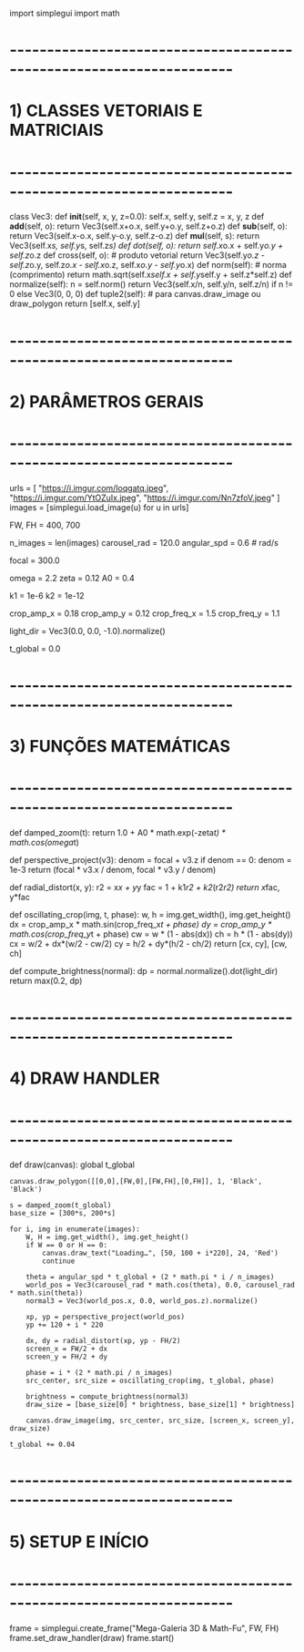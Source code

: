 import simplegui
import math

# --------------------------------------------------------------------
# 1) CLASSES VETORIAIS E MATRICIAIS
# --------------------------------------------------------------------
class Vec3:
    def __init__(self, x, y, z=0.0):
        self.x, self.y, self.z = x, y, z
    def __add__(self, o): return Vec3(self.x+o.x, self.y+o.y, self.z+o.z)
    def __sub__(self, o): return Vec3(self.x-o.x, self.y-o.y, self.z-o.z)
    def __mul__(self, s): return Vec3(self.x*s, self.y*s, self.z*s)
    def dot(self, o):     return self.x*o.x + self.y*o.y + self.z*o.z
    def cross(self, o):   # produto vetorial
        return Vec3(self.y*o.z - self.z*o.y,
                    self.z*o.x - self.x*o.z,
                    self.x*o.y - self.y*o.x)
    def norm(self):       # norma (comprimento)
        return math.sqrt(self.x*self.x + self.y*self.y + self.z*self.z)
    def normalize(self):
        n = self.norm()
        return Vec3(self.x/n, self.y/n, self.z/n) if n != 0 else Vec3(0, 0, 0)
    def tuple2(self):     # para canvas.draw_image ou draw_polygon
        return [self.x, self.y]

# --------------------------------------------------------------------
# 2) PARÂMETROS GERAIS
# --------------------------------------------------------------------
urls = [
    "https://i.imgur.com/Ioqgatq.jpeg",
    "https://i.imgur.com/YtOZuIx.jpeg",
    "https://i.imgur.com/Nn7zfoV.jpeg"
]
images = [simplegui.load_image(u) for u in urls]

FW, FH = 400, 700

n_images = len(images)
carousel_rad = 120.0
angular_spd = 0.6  # rad/s

focal = 300.0

omega = 2.2
zeta = 0.12
A0 = 0.4

k1 = 1e-6
k2 = 1e-12

crop_amp_x = 0.18
crop_amp_y = 0.12
crop_freq_x = 1.5
crop_freq_y = 1.1

light_dir = Vec3(0.0, 0.0, -1.0).normalize()

t_global = 0.0

# --------------------------------------------------------------------
# 3) FUNÇÕES MATEMÁTICAS
# --------------------------------------------------------------------
def damped_zoom(t):
    return 1.0 + A0 * math.exp(-zeta*t) * math.cos(omega*t)

def perspective_project(v3):
    denom = focal + v3.z
    if denom == 0: denom = 1e-3
    return (focal * v3.x / denom, focal * v3.y / denom)

def radial_distort(x, y):
    r2 = x*x + y*y
    fac = 1 + k1*r2 + k2*(r2*r2)
    return x*fac, y*fac

def oscillating_crop(img, t, phase):
    w, h = img.get_width(), img.get_height()
    dx = crop_amp_x * math.sin(crop_freq_x*t + phase)
    dy = crop_amp_y * math.cos(crop_freq_y*t + phase)
    cw = w * (1 - abs(dx))
    ch = h * (1 - abs(dy))
    cx = w/2 + dx*(w/2 - cw/2)
    cy = h/2 + dy*(h/2 - ch/2)
    return [cx, cy], [cw, ch]

def compute_brightness(normal):
    dp = normal.normalize().dot(light_dir)
    return max(0.2, dp)

# --------------------------------------------------------------------
# 4) DRAW HANDLER
# --------------------------------------------------------------------
def draw(canvas):
    global t_global

    canvas.draw_polygon([[0,0],[FW,0],[FW,FH],[0,FH]], 1, 'Black', 'Black')

    s = damped_zoom(t_global)
    base_size = [300*s, 200*s]

    for i, img in enumerate(images):
        W, H = img.get_width(), img.get_height()
        if W == 0 or H == 0:
            canvas.draw_text("Loading…", [50, 100 + i*220], 24, 'Red')
            continue

        theta = angular_spd * t_global + (2 * math.pi * i / n_images)
        world_pos = Vec3(carousel_rad * math.cos(theta), 0.0, carousel_rad * math.sin(theta))
        normal3 = Vec3(world_pos.x, 0.0, world_pos.z).normalize()

        xp, yp = perspective_project(world_pos)
        yp += 120 + i * 220

        dx, dy = radial_distort(xp, yp - FH/2)
        screen_x = FW/2 + dx
        screen_y = FH/2 + dy

        phase = i * (2 * math.pi / n_images)
        src_center, src_size = oscillating_crop(img, t_global, phase)

        brightness = compute_brightness(normal3)
        draw_size = [base_size[0] * brightness, base_size[1] * brightness]

        canvas.draw_image(img, src_center, src_size, [screen_x, screen_y], draw_size)

    t_global += 0.04

# --------------------------------------------------------------------
# 5) SETUP E INÍCIO
# --------------------------------------------------------------------
frame = simplegui.create_frame("Mega-Galeria 3D & Math-Fu", FW, FH)
frame.set_draw_handler(draw)
frame.start()

<!-- Trigger workflow -->

